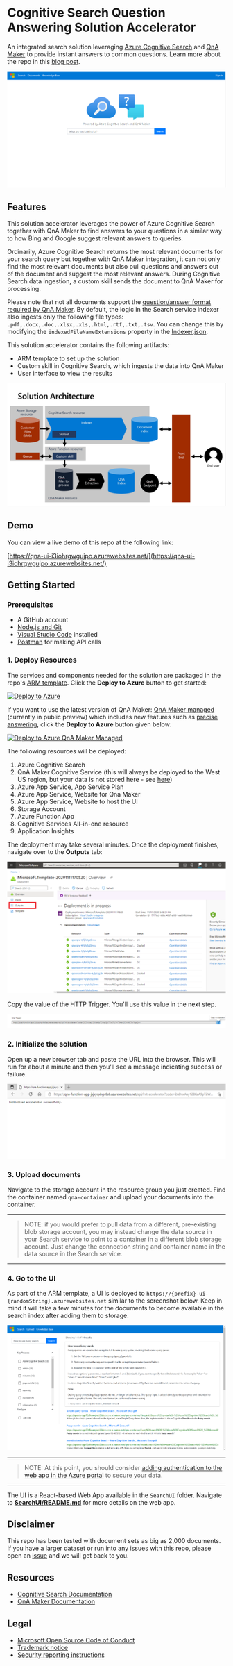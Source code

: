 # Cognitive Search Question Answering Solution Accelerator

An integrated search solution leveraging [Azure Cognitive Search](https://azure.microsoft.com/services/search/) and [QnA Maker](https://www.qnamaker.ai/) to provide instant answers to common questions. Learn more about the repo in this [blog post](https://techcommunity.microsoft.com/t5/azure-ai/qna-with-azure-cognitive-search/ba-p/2081381).

![Screenshot of sample web app](./images/web-app.png)

## Features

This solution accelerator leverages the power of Azure Cognitive Search together with QnA Maker to find answers to your questions in a similar way to how Bing and Google suggest relevant answers to queries.  

Ordinarily, Azure Cognitive Search returns the most relevant documents for your search query but together with QnA Maker integration, it can not only find the most relevant documents but also pull questions and answers out of the document and suggest the most relevant answers.  During Cognitive Search data ingestion, a custom skill sends the document to QnA Maker for processing. 

Please note that not all documents support the [question/answer format required by QnA Maker](https://docs.microsoft.com/azure/cognitive-services/qnamaker/concepts/data-sources-and-content#file-and-url-data-types).  By default, the logic in the Search service indexer also ingests only the following file types: `.pdf,.docx,.doc,.xlsx,.xls,.html,.rtf,.txt,.tsv`.  You can change this by modifying the `indexedFileNameExtensions` property in the [Indexer.json](./CustomSkillForDataIngestion/QnAIntegrationCustomSkill/Assets/Indexer.json).  

This solution accelerator contains the following artifacts:
+ ARM template to set up the solution
+ Custom skill in Cognitive Search, which ingests the data into QnA Maker
+ User interface to view the results

![Cognitive Search QnA Maker Solution Architecture](./images/CogSearchQnAMakerArchitecture.jpg)

## Demo

You can view a live demo of this repo at the following link:

[https://qna-ui-i3iohrgwgujpo.azurewebsites.net/](https://qna-ui-i3iohrgwgujpo.azurewebsites.net/)

## Getting Started

### Prerequisites

+ A GitHub account
+ [Node.js and Git](https://nodejs.org/)
+ [Visual Studio Code](https://code.visualstudio.com) installed
+ [Postman](https://www.getpostman.com/) for making API calls

### 1. Deploy Resources

The services and components needed for the solution are packaged in the repo's [ARM template](./azuredeploy.json). Click the **Deploy to Azure** button to get started:

[![Deploy to Azure](https://aka.ms/deploytoazurebutton)](https://portal.azure.com/#create/Microsoft.Template/uri/https%3A%2F%2Fraw.githubusercontent.com%2FAzure-Samples%2Fsearch-qna-maker-accelerator%2Fmain%2Fazuredeploy.json)

If you want to use the latest version of QnA Maker: [QnA Maker managed](https://techcommunity.microsoft.com/t5/azure-ai/introducing-qna-maker-managed-now-in-public-preview/ba-p/1845575) (currently in public preview) which includes new features such as [precise answering](https://docs.microsoft.com/en-us/azure/cognitive-services/qnamaker/reference-precise-answering), click the **Deploy to Azure** button given below:

[![Deploy to Azure QnA Maker Managed](https://aka.ms/deploytoazurebutton)](https://portal.azure.com/#create/Microsoft.Template/uri/https%3A%2F%2Fraw.githubusercontent.com%2FAzure-Samples%2Fsearch-qna-maker-accelerator%2FQnAMakerV2PublicPreview%2Fazuredeploy.json)

The following resources will be deployed:

1. Azure Cognitive Search
2. QnA Maker Cognitive Service (this will always be deployed to the West US region, but your data is not stored here - see [here](https://docs.microsoft.com/en-us/azure/cognitive-services/qnamaker/concepts/azure-resources?tabs=v1#management-service-region))
3. Azure App Service, App Service Plan
4. Azure App Service, Website for Qna Maker
5. Azure App Service, Website to host the UI
6. Storage Account
7. Azure Function App
8. Cognitive Services All-in-one resource
9. Application Insights

The deployment may take several minutes. Once the deployment finishes, navigate over to the **Outputs** tab:

![Deployment screenshot](./images/deployment.png)

Copy the value of the HTTP Trigger. You'll use this value in the next step.

![URL to copy](./images/qna-copy-url.png)


### 2. Initialize the solution

Open up a new browser tab and paste the URL into the browser. This will run for about a minute and then you'll see a message indicating success or failure.

![Initialize solution accelerator](./images/initialize-accelerator.png)

### 3. Upload documents

Navigate to the storage account in the resource group you just created. Find the container named `qna-container` and upload your documents into the container. 

___
> NOTE: if you would prefer to pull data from a different, pre-existing blob storage account, you may instead change the data source in your Search service to point to a container in a different blob storage account.  Just change the connection string and container name in the data source in the Search service.  
___

### 4. Go to the UI

As part of the ARM template, a UI is deployed to `https://{prefix}-ui-{randomString}.azurewebsites.net` similar to the screenshot below. Keep in mind it will take a few minutes for the documents to become available in the search index after adding them to storage. 

![Screenshot of sample web app](./images/search-results.png)

___
> NOTE: At this point, you should consider [adding authentication to the web app in the Azure portal](https://docs.microsoft.com/en-us/azure/app-service/scenario-secure-app-authentication-app-service) to secure your data.
___

The UI is a React-based Web App available in the `SearchUI` folder. Navigate to [**SearchUI/README.md**](SearchUI/README.md) for more details on the web app. 


## Disclaimer

This repo has been tested with document sets as big as 2,000 documents. If you have a larger dataset or run into any issues with this repo, please open an [issue](https://github.com/Azure-Samples/search-qna-maker-accelerator/issues) and we will get back to you.

## Resources
+ [Cognitive Search Documentation](https://docs.microsoft.com/azure/search/)
+ [QnA Maker Documentation](https://docs.microsoft.com/azure/cognitive-services/QnAMaker/)

## Legal
+ [Microsoft Open Source Code of Conduct](https://opensource.microsoft.com/codeofconduct)
+ [Trademark notice](https://docs.opensource.microsoft.com/content/releasing/index.html)
+ [Security reporting instructions](https://docs.opensource.microsoft.com/content/releasing/security.html)
